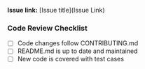 <!-- Motivation for these changes, where to find and how to reproduce -->

**Issue link:** [Issue title](Issue Link) <!-- Please add the link and title to the Github issue solved in this PR. -->

### Code Review Checklist

- [ ] Code changes follow CONTRIBUTING.md
- [ ] README.md is up to date and maintained
- [ ] New code is covered with test cases
